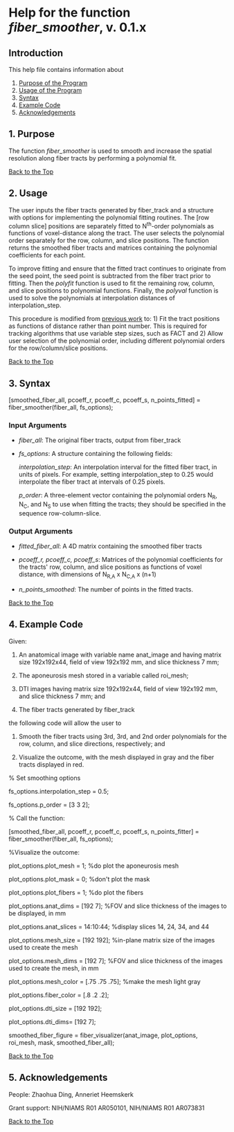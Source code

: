 # Help for the function <i>fiber_smoother</i>, v. 0.1.x

## Introduction

This help file contains information about
1) [Purpose of the Program](https://github.com/bdamon/MuscleDTI_Toolbox/blob/master/Help/Help-for-fiber_smoother.md#1-Purpose)
2) [Usage of the Program](https://github.com/bdamon/MuscleDTI_Toolbox/blob/master/Help/Help-for-fiber_smoother.md#2-Usage)
3) [Syntax](https://github.com/bdamon/MuscleDTI_Toolbox/blob/master/Help/Help-for-fiber_smoother.md#3-Syntax)
4) [Example Code](https://github.com/bdamon/MuscleDTI_Toolbox/blob/master/Help/Help-for-fiber_smoother.md#4-Example-Code)
5) [Acknowledgements](https://github.com/bdamon/MuscleDTI_Toolbox/blob/master/Help/Help-for-fiber_smoother.md#5-Acknowledgements)

## 1. Purpose
The function <i>fiber_smoother</i> is used to smooth and increase the spatial resolution along fiber tracts by performing a polynomial fit. 

[Back to the Top](https://github.com/bdamon/MuscleDTI_Toolbox/blob/master/Help/Help-for-fiber_smoother.md)

## 2. Usage

The user inputs the fiber tracts generated by fiber_track and a structure with options for implementing the polynomial fitting routines.  The [row column slice] positions are separately fitted to N<sup>th</sup>-order polynomials as functions of voxel-distance along the tract. The user selects the polynomial order separately for the row, column, and slice positions. The function returns the smoothed fiber tracts and matrices containing the polynomial coefficients for each point. 

To improve fitting and ensure that the fitted tract continues to originate from the seed point, the seed point is subtracted from the fiber tract prior to fitting. Then the <i>polyfit</i> function is used to fit the remaining row, column, and slice positions to polynomial functions. Finally, the <i>polyval</i> function is used to solve the polynomials at interpolation distances of interpolation_step.

This procedure is modified from [previous work](https://pubmed.ncbi.nlm.nih.gov/22503094/) to: 1) Fit the tract positions as functions of distance rather than point number. This is required for tracking algorithms that use variable step sizes, such as FACT and 2) Allow user selection of the polynomial order, including different polynomial orders for the row/column/slice positions.

[Back to the Top](https://github.com/bdamon/MuscleDTI_Toolbox/blob/master/Help/Help-for-fiber_smoother.md)

## 3. Syntax
[smoothed_fiber_all, pcoeff_r, pcoeff_c, pcoeff_s, n_points_fitted] = fiber_smoother(fiber_all, fs_options);

### Input Arguments

* <i>fiber_all</i>: The original fiber tracts, output from fiber_track

* <i>fs_options</i>: A structure containing the following fields:

   <i>interpolation_step</i>: An interpolation interval for the fitted fiber tract, in units of pixels.  For example, setting interpolation_step to 0.25 would interpolate the fiber tract at intervals of 0.25 pixels.

   <i>p_order</i></i>: A three-element vector containing the polynomial orders N<sub>R</sub>, N<sub>C</sub>, and N<sub>S</sub> to use when fitting the tracts; they should be specified in the sequence row-column-slice.

### Output Arguments

* <i>fitted_fiber_all</i>: A 4D matrix containing the smoothed fiber tracts

* <i>pcoeff_r, pcoeff_c, pcoeff_s</i>: Matrices of the polynomial coefficients for the tracts' row, column, and slice positions as functions of voxel distance, with dimensions of N<sub>R,A</sub> x N<sub>C,A</sub> x (n+1) 

* <i>n_points_smoothed</i>: The number of points in the fitted tracts.

[Back to the Top](https://github.com/bdamon/MuscleDTI_Toolbox/blob/master/Help/Help-for-fiber_smoother.md)

## 4. Example Code
Given:

1.	An anatomical image with variable name anat_image and having matrix size 192x192x44, field of view 192x192 mm, and slice thickness 7 mm;

2.	The aponeurosis mesh stored in a variable called roi_mesh; 

3.	DTI images having matrix size 192x192x44, field of view 192x192 mm, and slice thickness 7 mm; and

4.	The fiber tracts generated by fiber_track 

the following code will allow the user to 

1.	Smooth the fiber tracts using 3rd, 3rd, and 2nd order polynomials for the row, column, and slice directions, respectively; and

2.	Visualize the outcome, with the mesh displayed in gray and the fiber tracts displayed in red.

% Set smoothing options

fs_options.interpolation_step = 0.5;

fs_options.p_order = [3 3 2];
 
% Call the function:

[smoothed_fiber_all, pcoeff_r, pcoeff_c, pcoeff_s, n_points_fitter] = fiber_smoother(fiber_all, fs_options);

%Visualize the outcome:

plot_options.plot_mesh = 1; %do plot the aponeurosis mesh

plot_options.plot_mask = 0; %don't plot the mask

plot_options.plot_fibers = 1; %do plot the fibers

plot_options.anat_dims = [192 7]; %FOV and slice thickness of the images to be displayed, in mm

plot_options.anat_slices = 14:10:44; %display slices 14, 24, 34, and 44 

plot_options.mesh_size = [192 192]; %in-plane matrix size of the images used to create the mesh

plot_options.mesh_dims = [192 7]; %FOV and slice thickness of the images used to create the mesh, in mm

plot_options.mesh_color = [.75 .75 .75]; %make the mesh light gray

plot_options.fiber_color = [.8 .2 .2];

plot_options.dti_size = [192 192];

plot_options.dti_dims= [192 7];

smoothed_fiber_figure = fiber_visualizer(anat_image, plot_options, roi_mesh, mask, smoothed_fiber_all);

[Back to the Top](https://github.com/bdamon/MuscleDTI_Toolbox/blob/master/Help/Help-for-fiber_smoother.md)

## 5. Acknowledgements
People: Zhaohua Ding, Anneriet Heemskerk

Grant support: NIH/NIAMS R01 AR050101, NIH/NIAMS R01 AR073831

[Back to the Top](https://github.com/bdamon/MuscleDTI_Toolbox/blob/master/Help/Help-for-fiber_smoother.md)

